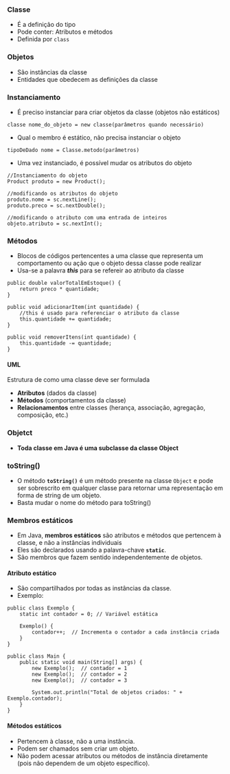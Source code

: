 ### Classe
- É a definição do tipo
- Pode conter: Atributos e métodos
- Definida por `class`
### Objetos
- São instâncias da classe
- Entidades que obedecem as definições da classe
### Instanciamento
 - É preciso instanciar para criar objetos da classe (objetos não estáticos)
```
classe nome_do_objeto = new classe(parâmetros quando necessário)
```
- Qual o membro é estático, não precisa instanciar o objeto
```
tipoDeDado nome = Classe.metodo(parâmetros)
```
- Uma vez instanciado, é possível mudar os atributos do objeto
```
//Instanciamento do objeto  
Product produto = new Product();  

//modificando os atributos do objeto  
produto.nome = sc.nextLine();   
produto.preco = sc.nextDouble();
```

```
//modificando o atributo com uma entrada de inteiros
objeto.atributo = sc.nextInt();
```
### Métodos
- Blocos de códigos pertencentes a uma classe que representa um comportamento ou ação que o objeto dessa classe pode realizar
- Usa-se a palavra ***this*** para se refereir ao atributo da classe
```
public double valorTotalEmEstoque() {  
    return preco * quantidade;  
}  
  
public void adicionarItem(int quantidade) {  
    //this é usado para referenciar o atributo da classe  
    this.quantidade += quantidade;  
}  
  
public void removerItens(int quantidade) {  
    this.quantidade -= quantidade;  
}
```

#### UML
Estrutura de como uma classe deve ser formulada
- **Atributos** (dados da classe)
- **Métodos** (comportamentos da classe)
- **Relacionamentos** entre classes (herança, associação, agregação, composição, etc.)

### Objetct
- **Toda classe em Java é uma subclasse da classe Object**

### toString()
- O método **`toString()`** é um método presente na classe `Object` e pode ser sobrescrito em qualquer classe para retornar uma representação em forma de string de um objeto.
- Basta mudar o nome do método para toString()

### Membros estáticos
- Em Java, **membros estáticos** são atributos e métodos que pertencem à classe, e não a instâncias individuais
- Eles são declarados usando a palavra-chave **`static`**.
- São membros que fazem sentido independentemente de objetos.

#### Atributo estático
- São compartilhados por todas as instâncias da classe.
- Exemplo:
```
public class Exemplo {
    static int contador = 0; // Variável estática

    Exemplo() {
        contador++;  // Incrementa o contador a cada instância criada
    }
}
```

```
public class Main {
    public static void main(String[] args) {
        new Exemplo();  // contador = 1
        new Exemplo();  // contador = 2
        new Exemplo();  // contador = 3
        
        System.out.println("Total de objetos criados: " + Exemplo.contador);
    }
}
```

#### Métodos estáticos
 - Pertencem à classe, não a uma instância.
- Podem ser chamados sem criar um objeto.
- Não podem acessar atributos ou métodos de instância diretamente (pois não dependem de um objeto específico).